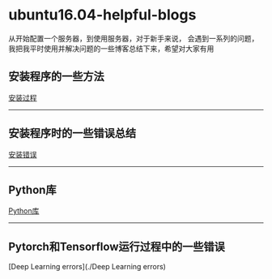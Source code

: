 # ubuntu16.04-helpful-blogs
从开始配置一个服务器，到使用服务器，对于新手来说， 会遇到一系列的问题，我把我平时使用并解决问题的一些博客总结下来，希望对大家有用  
## 安装程序的一些方法
[安装过程](./Installation.md)  
***************************
## 安装程序时的一些错误总结
[安装错误](./Errors.md)  
***************************
## Python库
[Python库](./library.md)  
***************************
## Pytorch和Tensorflow运行过程中的一些错误  
[Deep Learning errors](./Deep Learning errors)
